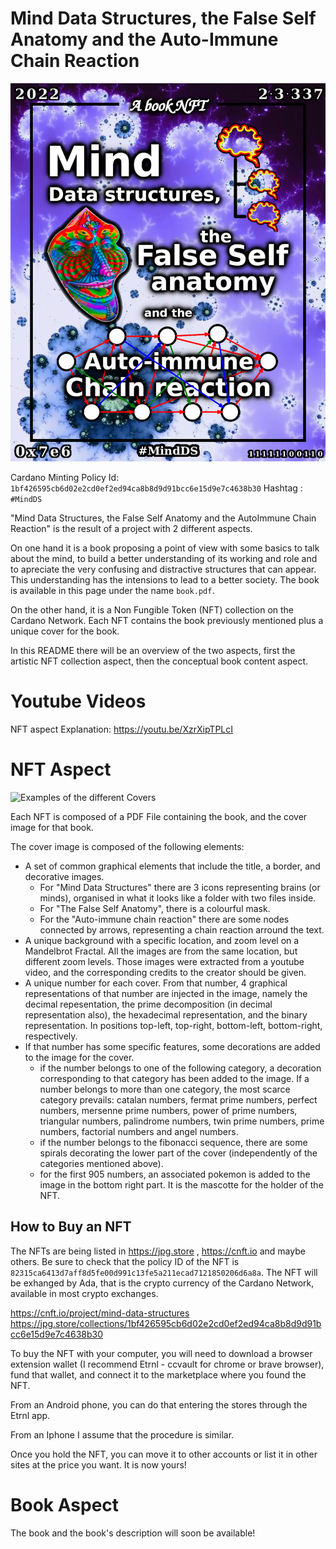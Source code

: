 # Mind Data Structures, the False Self Anatomy and the Auto-Immune Chain Reaction

![Mind Data Structures #2022](imgs/2022.png)

Cardano Minting Policy Id: `1bf426595cb6d02e2cd0ef2ed94ca8b8d9d91bcc6e15d9e7c4638b30`
Hashtag : `#MindDS`

"Mind Data Structures, the False Self Anatomy and the AutoImmune Chain Reaction" is the result of a project with 2 different aspects.

On one hand it is a book proposing a point of view with some basics to talk about the mind, to build a better understanding of its working and role and to apreciate the very confusing and distractive structures that can appear. This understanding has the intensions to lead to a better society. The book is available in this page under the name `book.pdf`.

On the other hand, it is a Non Fungible Token (NFT) collection on the Cardano Network. Each NFT contains the book previously mentioned plus a unique cover for the book.

In this README there will be an overview of the two aspects, first the artistic NFT collection aspect, then the conceptual book content aspect.

# Youtube Videos
NFT aspect Explanation: https://youtu.be/XzrXipTPLcI

# NFT Aspect

![Examples of the different Covers](imgs/my_gif.gif)

Each NFT is composed of a PDF File containing the book, and the cover image for that book.

The cover image is composed of the following elements:
- A set of common graphical elements that include the title, a border, and decorative images.
	- For "Mind Data Structures" there are 3 icons representing brains (or minds), organised in what it looks like a folder with two files inside.
	- For "The False Self Anatomy", there is a colourful mask.
	- For the "Auto-immune chain reaction" there are some nodes connected by arrows, representing a chain reaction arround the text.
- A unique background with a specific location, and zoom level on a Mandelbrot Fractal. All the images are from the same location, but different zoom levels. Those images were extracted from a youtube video, and the corresponding credits to the creator should be given.
- A unique number for each cover. From that number, 4 graphical representations of that number are injected in the image, namely the decimal repesentation, the prime decomposition (in decimal representation also), the hexadecimal representation, and the binary representation. In positions top-left, top-right, bottom-left, bottom-right, respectively.
- If that number has some specific features, some decorations are added to the image for the cover.
	- if the number belongs to one of the following category, a decoration corresponding to that category has been added to the image. If a number belongs to more than one category, the most scarce category prevails: catalan numbers, fermat prime numbers, perfect numbers, mersenne prime numbers, power of prime numbers, triangular numbers, palindrome numbers, twin prime numbers, prime numbers, factorial numbers and angel numbers.
	- if the number belongs to the fibonacci sequence, there are some spirals decorating the lower part of the cover (independently of the categories mentioned above).
	- for the first 905 numbers, an associated pokemon is added to the image in the bottom right part. It is the mascotte for the holder of the NFT.

## How to Buy an NFT

The NFTs are being listed in https://jpg.store , https://cnft.io and maybe others. Be sure to check that the policy ID of the NFT is `82315ca6413d7aff8d5fe00d991c13fe5a211ecad7121850206d6a8a`. The NFT will be exhanged by Ada, that is the crypto currency of the Cardano Network, available in most crypto exchanges.

https://cnft.io/project/mind-data-structures
https://jpg.store/collections/1bf426595cb6d02e2cd0ef2ed94ca8b8d9d91bcc6e15d9e7c4638b30


To buy the NFT with your computer, you will need to download a browser extension wallet (I recommend Etrnl - ccvault for chrome or brave browser), fund that wallet, and connect it to the marketplace where you found the NFT.

From an Android phone, you can do that entering the stores through the Etrnl app.

From an Iphone I assume that the procedure is similar.

Once you hold the NFT, you can move it to other accounts or list it in other sites at the price you want. It is now yours!

# Book Aspect
The book and the book's description will soon be available!
